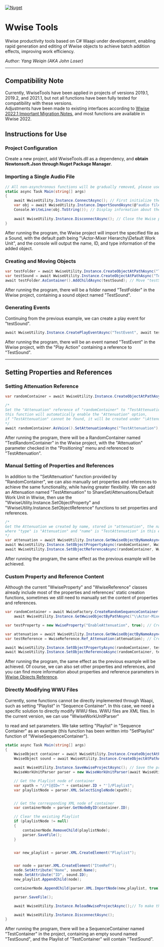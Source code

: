 
[![Nuget](https://img.shields.io/nuget/v/LWI.WwiseTools)](https://www.nuget.org/packages/LWI.WwiseTools/)

# Wwise Tools
Wwise productivity tools based on C# Waapi under development, enabling rapid generation and editing of Wwise objects to achieve batch addition effects, improving work efficiency.

*Author: Yang Weiqin (AKA John Loser)*

___

## Compatibility Note
Currently, WwiseTools have been applied in projects of versions 2019.1, 2019.2, and 2021.1, but not all functions have been fully tested for compatibility with these versions.
<br/>
Adjustments have been made to existing interfaces according to [Wwise 2022.1 Important Migration Notes](https://www.audiokinetic.com/library/2022.1.0_7985/?source=SDK&id=whatsnew_2022_1_migration.html), and most functions are available in Wwise 2022.

## Instructions for Use
### Project Configuration
Create a new project, add WwiseTools.dll as a dependency, and **obtain Newtonsoft.Json through Nuget Package Manager**.
### Importing a Single Audio File
```csharp
// All non-asynchronous functions will be gradually removed, please use asynchronous execution functions as much as possible
static async Task Main(string[] args)
{
    await WwiseUtility.Instance.ConnectAsync(); // First initialize the Wwise project connection (optional).
    var obj = await WwiseUtility.Instance.ImportSoundAsync(@"audio file path"); // Import the specified audio file, returning a "WwiseObject".
    Console.WriteLine(obj.ToString()); // Display information about the added object.
    
    await WwiseUtility.Instance.DisconnectAsync(); // Close the Wwise project connection.
}
```

After running the program, the Wwise project will import the specified file as a Sound, with the default path being "\Actor-Mixer Hierarchy\Default Work Unit", and the console will output the name, ID, and type information of the added object.

### Creating and Moving Objects
```csharp
var testFolder = await WwiseUtility.Instance.CreateObjectAtPathAsync("TestFolder", WwiseObject.ObjectType.Folder); // Create a folder named "TestFolder", with the default path being "\Actor-Mixer Hierarchy\Default Work Unit".
var testSound = await WwiseUtility.Instance.CreateObjectAtPathAsync("TestSound", WwiseObject.ObjectType.Sound); // Create a sound object named "TestSound", with the default path being "\Actor-Mixer Hierarchy\Default Work Unit".
await testFolder.AsContainer().AddChildAsync(testSound); // Move "testSound" under "testFolder".
```

After running the program, there will be a folder named "TestFolder" in the Wwise project, containing a sound object named "TestSound".

### Generating Events
Continuing from the previous example, we can create a play event for "testSound".
```csharp
await WwiseUtility.Instance.CreatePlayEventAsync("TestEvent", await testSound.GetPathAsync()); // Create an event named "TestEvent" to play "testSound", with the default path being "\Events\Default Work Unit".
```

After running the program, there will be an event named "TestEvent" in the Wwise project, with the "Play Action" containing a reference to "TestSound".
___

## Setting Properties and References
### Setting Attenuation Reference
```csharp
var randomContainer = await WwiseUtility.Instance.CreateObjectAtPathAsync("TestRandomContainer", WwiseObject.ObjectType.RandomSequenceContainer); // Create a RandomContainer named "TestRandomContainer", stored in "randomContainer".

/* 
Set the "Attenuation" reference of "randomContainer" to "TestAttenuation",
this function will automatically enable the "Attenuation" option,
if "TestAttenuation" cannot be found, it will be created under "\Attenuations\Default Work Unit".
*/
await randomContainer.AsVoice().SetAttenuationAsync("TestAttenuation"); 
```

After running the program, there will be a RandomContainer named "TestRandomContainer" in the Wwise project, with the "Attenuation" parameter checked in the "Positioning" menu and referenced to "TestAttenuation".

### Manual Setting of Properties and References
In addition to the "SetAttenuation" function provided by "RandomContainer", we can also manually set properties and references to achieve the same functionality, while having greater flexibility. We can add an Attenuation named "TestAttenuation" to ShareSet/Attenuations/Default Work Unit in Wwise, then use the "WwiseUtility.Instance.SetObjectProperty" and "WwiseUtility.Instance.SetObjectReference" functions to set properties and references.
```csharp
/*
Get the Attenuation we created by name, stored in "attenuation", the name here must be in the format "type:name",
where "type" is "Attenuation" and "name" is "TestAttenuation" in this example.
*/
var attenuation = await WwiseUtility.Instance.GetWwiseObjectByNameAsync("Attenuation:TestAttenuation"); 
await WwiseUtility.Instance.SetObjectPropertyAsync(randomContainer, WwiseProperty.Prop_EnableAttenuation(true)); // Enable "Attenuation".
await WwiseUtility.Instance.SetObjectReferenceAsync(randomContainer, WwiseReference.Ref_Attenuation(attenuation)); // Add reference "attenuation" to "randomContainer".
```

After running the program, the same effect as the previous example will be achieved.

### Custom Property and Reference Content
Although the current "WwiseProperty" and "WwiseReference" classes already include most of the properties and references' static creation functions, sometimes we still need to manually set the content of properties and references.
```csharp
var randomContainer = await WwiseFactory.CreateRandomSequenceContainer("TestRandomContainer", true,
    await WwiseUtility.Instance.GetWwiseObjectByPathAsync("\\Actor-Mixer Hierarchy\\Default Work Unit")); // Create a RandomContainer named "TestRandomContainer".

var testProperty = new WwiseProperty("EnableAttenuation", true); // Create a property object, property name is "EnableAttenuation", value is "true".

var attenuation = await WwiseUtility.Instance.GetWwiseObjectByNameAsync("Attenuation:TestAttenuation"); // Get the "Attenuation" named "TestAttenuation" from the Wwise project
var testReference = WwiseReference.Ref_Attenuation(attenuation); // Create a reference object, reference "attenuation".

await WwiseUtility.Instance.SetObjectPropertyAsync(randomContainer, testProperty); // Set property "testProperty" for "randomContainer".
await WwiseUtility.Instance.SetObjectReferenceAsync(randomContainer, testReference); // Add reference "testReference" to "randomContainer".
```
After running the program, the same effect as the previous example will be achieved. Of course, we can also set other properties and references, and you can find more information about properties and reference parameters in [Wwise Objects Reference](https://www.audiokinetic.com/library/edge/?source=SDK&id=wobjects_index.html).

### Directly Modifying WWU Files
Currently, some functions cannot be directly implemented through Waapi, such as setting "Playlist" in "Sequence Container". In this case, we need a specific solution to directly modify WWU files. WWU files are XML files. In the current version, we can use "WwiseWorkUnitParser"

to read and set parameters. We take setting "Playlist" in "Sequence Container" as an example (this function has been written into "SetPlaylist" function of "WwiseSequenceContainer").
```csharp
static async Task Main(string[] args)
{
    WwiseObject container = await WwiseUtility.Instance.CreateObjectAtPathAsync("TestContainer", WwiseObject.ObjectType.RandomSequenceContainer); // Create a Sequence Container
    WwiseObject sound = await WwiseUtility.Instance.CreateObjectAtPathAsync("TestSound", WwiseObject.ObjectType.Sound, await container.GetPathAsync()); // Create an empty sound

    await WwiseUtility.Instance.SaveWwiseProjectAsync(); // Save the project
    WwiseWorkUnitParser parser = new WwiseWorkUnitParser(await WwiseUtility.Instance.GetWorkUnitFilePathAsync(container)); // Create WwiseWorkUnitParser and get the WorkUnit file of container

    // Get the Playlist node of container
    var xpath = "//*[@ID='" + container.ID + "']/Playlist";
    var playlistNode = parser.XML.SelectSingleNode(xpath);


    // Get the corresponding XML node of container
    var containerNode = parser.GetNodeByID(container.ID);

    // Clear the existing Playlist
    if (playlistNode != null)
    {
        containerNode.RemoveChild(playlistNode);
        parser.SaveFile();
    }


    var new_playlist = parser.XML.CreateElement("Playlist");


    var node = parser.XML.CreateElement("ItemRef");
    node.SetAttribute("Name", sound.Name);
    node.SetAttribute("ID", sound.ID);
    new_playlist.AppendChild(node);

    containerNode.AppendChild(parser.XML.ImportNode(new_playlist, true));

    parser.SaveFile();

    await WwiseUtility.Instance.ReloadWwiseProjectAsync();// To make the modification effective and avoid errors, the project needs to be reloaded

    await WwiseUtility.Instance.DisconnectAsync();
}
```
After running the program, there will be a SequenceContainer named "TestContainer" in the project, containing an empty sound named "TestSound", and the Playlist of "TestContainer" will contain "TestSound".